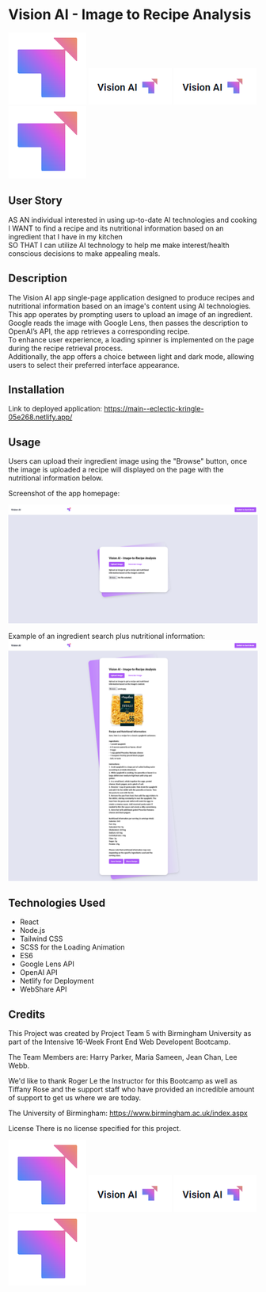 # Vision AI - Image to Recipe Analysis
![](./src/assets/images/logo.png) ![](./src/assets/images/logo1.png) ![](./src/assets/images/logo1.png)  ![](./src/assets/images/logo.png) 

## User Story <br> 
AS AN individual interested in using up-to-date AI technologies and cooking 
I WANT to find a recipe and its nutritional information based on an ingredient that I have in my kitchen <br>
SO THAT I can utilize AI technology to help me make interest/health conscious decisions to make appealing meals.


## Description

The Vision AI app single-page application designed to produce recipes and nutritional information based on an image's content using AI technologies.
<br>
This app operates by prompting users to upload an image of an ingredient. Google reads the image with Google Lens, then passes the description to OpenAI’s API, the app retrieves a corresponding recipe. 
<br>
To enhance user experience, a loading spinner is implemented on the page during the recipe retrieval process. <br>
Additionally, the app offers a choice between light and dark mode, allowing users to select their preferred interface appearance. 

## Installation

Link to deployed application: https://main--eclectic-kringle-05e268.netlify.app/ 


## Usage 

Users can upload their ingredient image using the "Browse" button, once the image is uploaded a recipe will displayed on the page with the nutritional information below.


Screenshot of the app homepage: 

![Vision AI - Image to Recipe Analysis](./src/assets/images/AI%20home%20page.png)



Example of an ingredient search plus nutritional information:
![Vision AI - Image to Recipe Analysis](./src/assets/images/Home-page-with-image-upload-light.png) 


## Technologies Used
- React
- Node.js
- Tailwind CSS
- SCSS for the Loading Animation
- ES6
- Google Lens API
- OpenAI API
- Netlify for Deployment
- WebShare API

## Credits

This Project was created by Project Team 5 with Birmingham University as part of the Intensive 16-Week Front End Web Developent Bootcamp.

The Team Members are:
Harry Parker,
Maria Sameen,
Jean Chan,
Lee Webb.

We'd like to thank Roger Le the Instructor for this Bootcamp as well as Tiffany Rose and the support staff who have provided an incredible amount of support to get us where we are today.

The University of Birmingham: https://www.birmingham.ac.uk/index.aspx

License
There is no license specified for this project.

![](./src/assets/images/logo.png)  ![](./src/assets/images/logo1.png) ![](./src/assets/images/logo1.png) ![](./src/assets/images/logo.png) 




